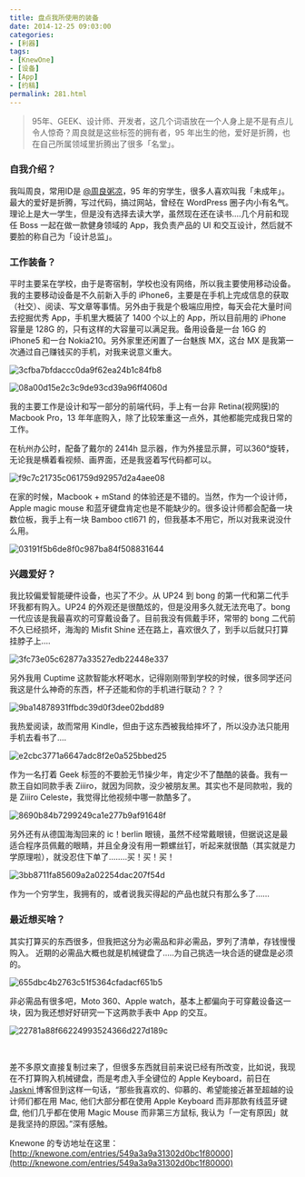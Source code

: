 ```yaml
---
title: 盘点我所使用的装备
date: 2014-12-25 09:03:00
categories: 
- [利器]
tags: 
- [KnewOne]
- [设备]
- [App]
- [约稿]
permalink: 281.html
---
```


> 95年、GEEK、设计师、开发者，这几个词语放在一个人身上是不是有点儿令人惊奇？周良就是这些标签的拥有者，95 年出生的他，爱好是折腾，也在自己所属领域里折腾出了很多「名堂」。

### 自我介绍？


我叫周良，常用ID是 [@周良粥凉](http://weibo.com/719951113/)，95 年的穷学生，很多人喜欢叫我「未成年」。最大的爱好是折腾，写过代码，搞过网站，曾经在 WordPress 圈子内小有名气。理论上是大一学生，但是没有选择去读大学，虽然现在还在读书....几个月前和现任 Boss 一起在做一款健身领域的 App，我负责产品的 UI 和交互设计，然后就不要脸的称自己为「设计总监」。

### 工作装备？

平时主要呆在学校，由于是寄宿制，学校也没有网络，所以我主要使用移动设备。我的主要移动设备是不久前新入手的 iPhone6，主要是在手机上完成信息的获取（社交）、阅读、写文章等事情。另外由于我是个极端应用控，每天会花大量时间去挖掘优秀 App，手机里大概装了 1400 个以上的 App，所以目前用的 iPhone 容量是 128G 的，只有这样的大容量可以满足我。备用设备是一台 16G 的 iPhone5 和一台 Nokia210。另外家里还闲置了一台魅族 MX，这台 MX 是我第一次通过自己赚钱买的手机，对我来说意义重大。

![3cfba7bfdaccc0da9f62ea24b1c84fb8](https://img.imzl.com/wp-content/uploads/2014/12/3cfba7bfdaccc0da9f62ea24b1c84fb8.jpg)

![08a00d15e2c3c9de93cd39a96ff4060d](https://img.imzl.com/wp-content/uploads/2014/12/08a00d15e2c3c9de93cd39a96ff4060d.jpg)

我的主要工作是设计和写一部分的前端代码，手上有一台非 Retina(视网膜)的 Macbook Pro，13 年年底购入，除了比较笨重这一点外，其他都能完成我日常的工作。

在杭州办公时，配备了戴尔的 2414h 显示器，作为外接显示屏，可以360°旋转，无论我是横着看视频、画界面，还是我竖着写代码都可以。

![f9c7c21735c061759d92957d2a4aee08](https://img.imzl.com/wp-content/uploads/2014/12/f9c7c21735c061759d92957d2a4aee08.jpg)

在家的时候，Macbook + mStand 的体验还是不错的。当然，作为一个设计师， Apple magic mouse 和蓝牙键盘肯定也是不能缺少的。很多设计师都会配备一块数位板，我手上有一块 Bamboo ctl671 的，但我基本不用它，所以对我来说没什么用。

![03191f5b6de8f0c987ba84f508831644](https://img.imzl.com/wp-content/uploads/2014/12/03191f5b6de8f0c987ba84f508831644.jpg)



### 兴趣爱好？

我比较偏爱智能硬件设备，也买了不少。从 UP24 到 bong 的第一代和第二代手环我都有购入。UP24 的外观还是很酷炫的，但是没用多久就无法充电了。bong 一代应该是我最喜欢的可穿戴设备了。目前我没有佩戴手环，常带的 bong 二代前不久已经损坏，海淘的 Misfit Shine 还在路上，喜欢很久了，到手以后就只打算挂脖子上....

![3fc73e05c62877a33527edb22448e337](https://img.imzl.com/wp-content/uploads/2014/12/3fc73e05c62877a33527edb22448e337.jpg)

另外我用 Cuptime 这款智能水杯喝水，记得刚刚带到学校的时候，很多同学还问我这是什么神奇的东西，杯子还能和你的手机进行联动？？？

![9ba14878931ffbdc39d0f3dee02bdd89](https://img.imzl.com/wp-content/uploads/2014/12/9ba14878931ffbdc39d0f3dee02bdd89.jpg)

我热爱阅读，故而常用 Kindle，但由于这东西被我给摔坏了，所以没办法只能用手机去看书了....

![e2cbc3771a6647adc8f2e0a525bbed25](https://img.imzl.com/wp-content/uploads/2014/12/e2cbc3771a6647adc8f2e0a525bbed25.png)

作为一名打着 Geek 标签的不要脸无节操少年，肯定少不了酷酷的装备。我有一款王自如同款手表 Ziiiro，就因为同款，没少被朋友黑。其实也不是同款啦，我的是 Ziiiro Celeste，我觉得比他视频中哪一款酷多了。

![8690b84b7299249ca1e277b9af91648f](https://img.imzl.com/wp-content/uploads/2014/12/8690b84b7299249ca1e277b9af91648f.png)

另外还有从德国海淘回来的 ic！berlin 眼镜，虽然不经常戴眼镜，但据说这是最适合程序员佩戴的眼睛，并且全身没有用一颗螺丝钉，听起来就很酷（其实就是力学原理啦），就没忍住下单了..……买！买！买！

![3bb8711fa85609a2a02254dac207f54d](https://img.imzl.com/wp-content/uploads/2014/12/3bb8711fa85609a2a02254dac207f54d.jpg)

作为一个穷学生，我拥有的，或者说我买得起的产品也就只有那么多了……

### 最近想买啥？

其实打算买的东西很多，但我把这分为必需品和非必需品，罗列了清单，存钱慢慢购入。 近期的必需品大概也就是机械键盘了.....为自己挑选一块合适的键盘是必须的。

![655dbc4b2763c51f5364cfadacf651b5](https://img.imzl.com/wp-content/uploads/2014/12/655dbc4b2763c51f5364cfadacf651b5.jpg)

非必需品有很多吧，Moto 360、Apple watch，基本上都偏向于可穿戴设备这一块，因为我还想好好研究一下这两款手表中 App 的交互。

![22781a88f66224993524366d227d189c](https://img.imzl.com/wp-content/uploads/2014/12/22781a88f66224993524366d227d189c.jpg)

&nbsp;

差不多原文直接复制过来了，但很多东西就目前来说已经有所改变，比如说，我现在不打算购入机械键盘，而是考虑入手全键位的 Apple Keyboard，前日在 [Jaskni ](http://blog.jaskni.com/journal/imac-with-5k-retina-display)博客但到这样一句话，“那些我喜欢的、仰慕的、希望能接近甚至超越的设计师们都在用 Mac, 他们大部分都在使用 Apple Keyboard 而非那款有线蓝牙键盘, 他们几乎都在使用 Magic Mouse 而非第三方鼠标, 我认为「一定有原因」就是我坚持的原因。”深有感触。

Knewone 的专访地址在这里：[http://knewone.com/entries/549a3a9a31302d0bc1f80000](http://knewone.com/entries/549a3a9a31302d0bc1f80000)
